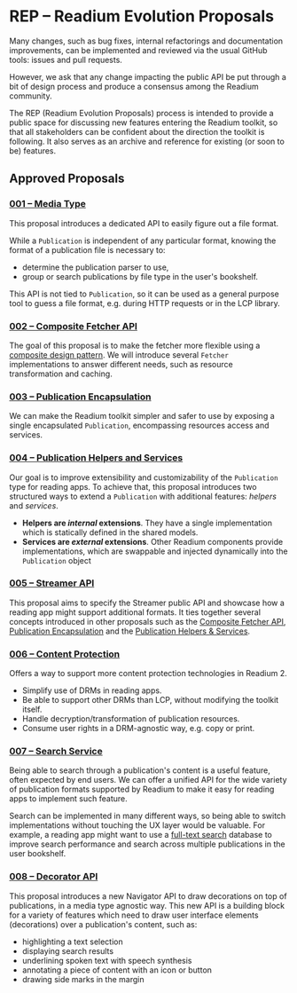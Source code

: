 # REP – Readium Evolution Proposals

Many changes, such as bug fixes, internal refactorings and documentation improvements, can be implemented and reviewed via the usual GitHub tools: issues and pull requests.

However, we ask that any change impacting the public API be put through a bit of design process and produce a consensus among the Readium community.

The REP (Readium Evolution Proposals) process is intended to provide a public space for discussing new features entering the Readium toolkit, so that all stakeholders can be confident about the direction the toolkit is following. It also serves as an archive and reference for existing (or soon to be) features.

## Approved Proposals

### [001 – Media Type](001-media-type.md)

This proposal introduces a dedicated API to easily figure out a file format.

While a `Publication` is independent of any particular format, knowing the format of a publication file is necessary to:

* determine the publication parser to use,
* group or search publications by file type in the user's bookshelf.

This API is not tied to `Publication`, so it can be used as a general purpose tool to guess a file format, e.g. during HTTP requests or in the LCP library.

### [002 – Composite Fetcher API](002-composite-fetcher-api.md)

The goal of this proposal is to make the fetcher more flexible using a [composite design pattern](https://en.wikipedia.org/wiki/Composite_pattern). We will introduce several `Fetcher` implementations to answer different needs, such as resource transformation and caching.

### [003 – Publication Encapsulation](003-publication-encapsulation.md)

We can make the Readium toolkit simpler and safer to use by exposing a single encapsulated `Publication`, encompassing resources access and services.

### [004 – Publication Helpers and Services](004-publication-helpers-services.md)

Our goal is to improve extensibility and customizability of the `Publication` type for reading apps. To achieve that, this proposal introduces two structured ways to extend a `Publication` with additional features: *helpers* and *services*.

* **Helpers are *internal* extensions**. They have a single implementation which is statically defined in the shared models.
* **Services are *external* extensions**. Other Readium components provide implementations, which are swappable and injected dynamically into the `Publication` object

### [005 – Streamer API](005-streamer-api.md)

This proposal aims to specify the Streamer public API and showcase how a reading app might support additional formats. It ties together several concepts introduced in other proposals such as the [Composite Fetcher API](002-composite-fetcher-api.md), [Publication Encapsulation](003-publication-encapsulation.md) and the [Publication Helpers & Services](004-publication-helpers-services.md).

### [006 – Content Protection](006-content-protection.md)

Offers a way to support more content protection technologies in Readium 2.

* Simplify use of DRMs in reading apps.
* Be able to support other DRMs than LCP, without modifying the toolkit itself.
* Handle decryption/transformation of publication resources.
* Consume user rights in a DRM-agnostic way, e.g. copy or print.

### [007 – Search Service](007-search-service.md)

Being able to search through a publication's content is a useful feature, often expected by end users. We can offer a unified API for the wide variety of publication formats supported by Readium to make it easy for reading apps to implement such feature.

Search can be implemented in many different ways, so being able to switch implementations without touching the UX layer would be valuable. For example, a reading app might want to use a [full-text search](https://en.wikipedia.org/wiki/Full-text_search) database to improve search performance and search across multiple publications in the user bookshelf.

### [008 – Decorator API](008-decorator-api.md)

This proposal introduces a new Navigator API to draw decorations on top of publications, in a media type agnostic way. This new API is a building block for a variety of features which need to draw user interface elements (decorations) over a publication's content, such as:

* highlighting a text selection
* displaying search results
* underlining spoken text with speech synthesis
* annotating a piece of content with an icon or button
* drawing side marks in the margin

